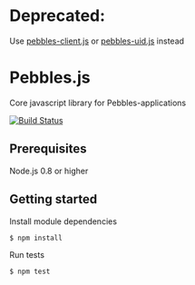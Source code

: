 # Deprecated:

Use [pebbles-client.js](bengler/pebbles-client.js) or [pebbles-uid.js](bengler/pebbles-uid.js) instead

# Pebbles.js

Core javascript library for Pebbles-applications

[![Build Status](https://secure.travis-ci.org/bengler/pebbles.js.png)](http://travis-ci.org/bengler/pebbles.js)

## Prerequisites

Node.js 0.8 or higher


## Getting started

Install module dependencies

    $ npm install

Run tests

    $ npm test
